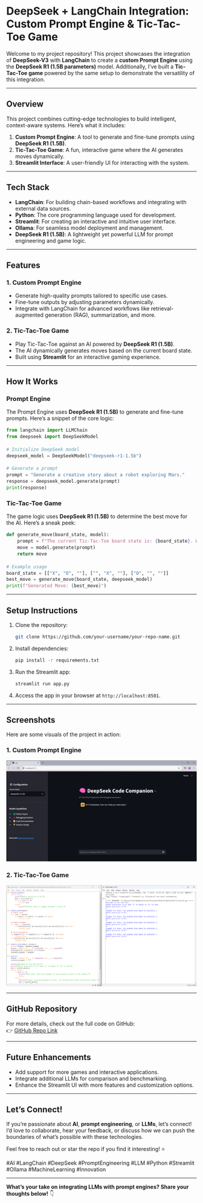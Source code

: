 # **DeepSeek + LangChain Integration: Custom Prompt Engine & Tic-Tac-Toe Game**  

Welcome to my project repository! This project showcases the integration of **DeepSeek-V3** with **LangChain** to create a **custom Prompt Engine** using the **DeepSeek R1 (1.5B parameters)** model. Additionally, I’ve built a **Tic-Tac-Toe game** powered by the same setup to demonstrate the versatility of this integration.  

---

## **Overview**  
This project combines cutting-edge technologies to build intelligent, context-aware systems. Here’s what it includes:  
1. **Custom Prompt Engine**: A tool to generate and fine-tune prompts using **DeepSeek R1 (1.5B)**.  
2. **Tic-Tac-Toe Game**: A fun, interactive game where the AI generates moves dynamically.  
3. **Streamlit Interface**: A user-friendly UI for interacting with the system.  

---

## **Tech Stack**  
- **LangChain**: For building chain-based workflows and integrating with external data sources.  
- **Python**: The core programming language used for development.  
- **Streamlit**: For creating an interactive and intuitive user interface.  
- **Ollama**: For seamless model deployment and management.  
- **DeepSeek R1 (1.5B)**: A lightweight yet powerful LLM for prompt engineering and game logic.  

---

## **Features**  
### **1. Custom Prompt Engine**  
- Generate high-quality prompts tailored to specific use cases.  
- Fine-tune outputs by adjusting parameters dynamically.  
- Integrate with LangChain for advanced workflows like retrieval-augmented generation (RAG), summarization, and more.  

### **2. Tic-Tac-Toe Game**  
- Play Tic-Tac-Toe against an AI powered by **DeepSeek R1 (1.5B)**.  
- The AI dynamically generates moves based on the current board state.  
- Built using **Streamlit** for an interactive gaming experience.  

---

## **How It Works**  
### **Prompt Engine**  
The Prompt Engine uses **DeepSeek R1 (1.5B)** to generate and fine-tune prompts. Here’s a snippet of the core logic:  

```python
from langchain import LLMChain
from deepseek import DeepSeekModel

# Initialize DeepSeek model
deepseek_model = DeepSeekModel("deepseek-r1-1.5b")

# Generate a prompt
prompt = "Generate a creative story about a robot exploring Mars."
response = deepseek_model.generate(prompt)
print(response)
```

### **Tic-Tac-Toe Game**  
The game logic uses **DeepSeek R1 (1.5B)** to determine the best move for the AI. Here’s a sneak peek:  

```python
def generate_move(board_state, model):
    prompt = f"The current Tic-Tac-Toe board state is: {board_state}. What is the best move for 'X'?"
    move = model.generate(prompt)
    return move

# Example usage
board_state = [["X", "O", ""], ["", "X", ""], ["O", "", ""]]
best_move = generate_move(board_state, deepseek_model)
print(f"Generated Move: {best_move}")
```

---

## **Setup Instructions**  
1. Clone the repository:  
   ```bash
   git clone https://github.com/your-username/your-repo-name.git
   ```
2. Install dependencies:  
   ```bash
   pip install -r requirements.txt
   ```
3. Run the Streamlit app:  
   ```bash
   streamlit run app.py
   ```
4. Access the app in your browser at `http://localhost:8501`.  

---

## **Screenshots**  
Here are some visuals of the project in action:  

### **1. Custom Prompt Engine**  
![Prompt Engine Screenshot](mainterm.png)  

### **2. Tic-Tac-Toe Game**  
![Tic-Tac-Toe Screenshot](tictactoe.png)  

---

## **GitHub Repository**  
For more details, check out the full code on GitHub:  
👉 [GitHub Repo Link](https://github.com/your-username/your-repo-name)  

---

## **Future Enhancements**  
- Add support for more games and interactive applications.  
- Integrate additional LLMs for comparison and benchmarking.  
- Enhance the Streamlit UI with more features and customization options.  

---

## **Let’s Connect!**  
If you’re passionate about **AI**, **prompt engineering**, or **LLMs**, let’s connect! I’d love to collaborate, hear your feedback, or discuss how we can push the boundaries of what’s possible with these technologies.  

Feel free to reach out or star the repo if you find it interesting! ⭐  

#AI #LangChain #DeepSeek #PromptEngineering #LLM #Python #Streamlit #Ollama #MachineLearning #Innovation  

--- 

**What’s your take on integrating LLMs with prompt engines? Share your thoughts below!** 👇
